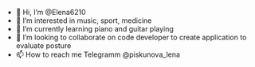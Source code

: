 - 👋 Hi, I’m @Elena6210
- 👀 I’m interested in music, sport, medicine
- 🌱 I’m currently learning piano and guitar playing
- 💞️ I’m looking to collaborate on code developer to create application to evaluate posture
- 📫 How to reach me Telegramm @piskunova_lena

<!---
Elena6210/Elena6210 is a ✨ special ✨ repository because its `README.md` (this file) appears on your GitHub profile.
You can click the Preview link to take a look at your changes.
--->
